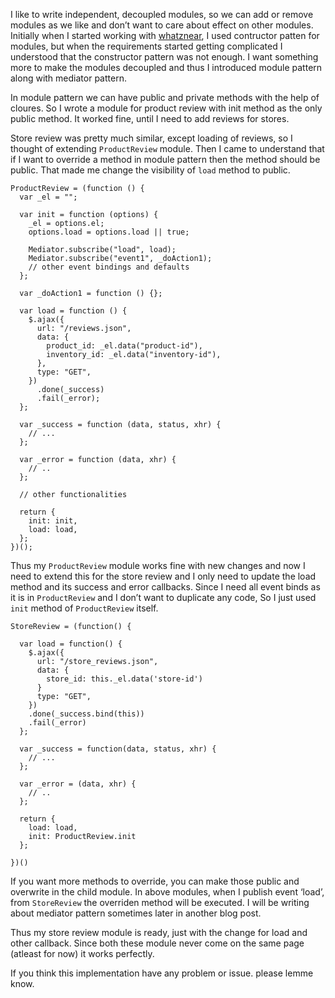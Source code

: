 I like to write independent, decoupled modules, so we can add or remove modules as we like and don’t want to care about effect on other modules. Initially when I started working with [whatznear](http://whatznear.com/), I used contructor patten for modules, but when the requirements started getting complicated I understood that the constructor pattern was not enough. I want something more to make the modules decoupled and thus I introduced module pattern along with mediator pattern.

In module pattern we can have public and private methods with the help of cloures. So I wrote a module for product review with init method as the only public method. It worked fine, until I need to add reviews for stores.

Store review was pretty much similar, except loading of reviews, so I thought of extending `ProductReview` module. Then I came to understand that if I want to override a method in module pattern then the method should be public. That made me change the visibility of `load` method to public.

    ProductReview = (function () {
      var _el = "";

      var init = function (options) {
        _el = options.el;
        options.load = options.load || true;

        Mediator.subscribe("load", load);
        Mediator.subscribe("event1", _doAction1);
        // other event bindings and defaults
      };

      var _doAction1 = function () {};

      var load = function () {
        $.ajax({
          url: "/reviews.json",
          data: {
            product_id: _el.data("product-id"),
            inventory_id: _el.data("inventory-id"),
          },
          type: "GET",
        })
          .done(_success)
          .fail(_error);
      };

      var _success = function (data, status, xhr) {
        // ...
      };

      var _error = function (data, xhr) {
        // ..
      };

      // other functionalities

      return {
        init: init,
        load: load,
      };
    })();

Thus my `ProductReview` module works fine with new changes and now I need to extend this for the store review and I only need to update the load method and its success and error callbacks. Since I need all event binds as it is in `ProductReview` and I don’t want to duplicate any code, So I just used `init` method of `ProductReview` itself.

    StoreReview = (function() {

      var load = function() {
        $.ajax({
          url: "/store_reviews.json",
          data: {
            store_id: this._el.data('store-id')
          }
          type: "GET",
        })
        .done(_success.bind(this))
        .fail(_error)
      };

      var _success = function(data, status, xhr) {
        // ...
      };

      var _error = (data, xhr) {
        // ..
      };

      return {
        load: load,
        init: ProductReview.init
      };

    })()

If you want more methods to override, you can make those public and overwrite in the child module. In above modules, when I publish event ‘load’, from `StoreReview` the overriden method will be executed. I will be writing about mediator pattern sometimes later in another blog post.

Thus my store review module is ready, just with the change for load and other callback. Since both these module never come on the same page (atleast for now) it works perfectly.

If you think this implementation have any problem or issue. please lemme know.
